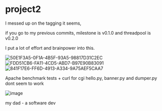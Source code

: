 # project2

I messed up on the tagging it seems, 

if you go to my previous commits, milestone is v0.1.0 and threadpool is v0.2.0

I put a lot of effort and brainpower into this.

![50E1F3A5-0F1A-4B5F-93A5-98817D31C2EC](https://github.com/alexferg727/project2/assets/99629668/734a7abb-f7f6-4ac4-a9a1-667d1867b793)
![FDD51CB6-FA11-4CD5-ABD7-B97E90B83091](https://github.com/alexferg727/project2/assets/99629668/37c36c94-0999-4792-8341-66a17bc40d5e)
![841F17E6-FF6D-4913-A334-9A75AEF5CAA7](https://github.com/alexferg727/project2/assets/99629668/17d8228c-0969-427f-bdcf-46785dcad82a)

Apache benchmark tests + curl for cgi hello.py, banner.py and dumper.py dont seem to work

![image](https://github.com/alexferg727/project2/assets/99629668/5bae0a9b-377a-4a87-adb0-e0e919d781fd)


my dad - a software dev

